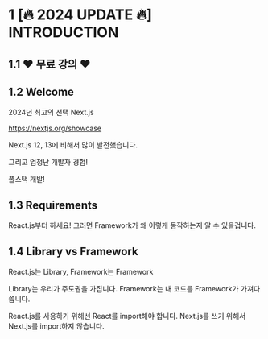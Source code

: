 # 1 [🔥 2024 UPDATE 🔥] INTRODUCTION

## 1.1 ❤️ 무료 강의 ❤️

## 1.2 Welcome

2024년 최고의 선택 Next.js

https://nextjs.org/showcase

Next.js 12, 13에 비해서 많이 발전했습니다.

그리고 엄청난 개발자 경험!

풀스택 개발!

## 1.3 Requirements

React.js부터 하세요! 그러면 Framework가 왜 이렇게 동작하는지 알 수 있을겁니다.

## 1.4 Library vs Framework

React.js는 Library, Framework는 Framework

Library는 우리가 주도권을 가집니다. Framework는 내 코드를 Framework가 가져다 씁니다.

React.js를 사용하기 위해선 React를 import해야 합니다. Next.js를 쓰기 위해서 Next.js를 import하지 않습니다.

<title>을 바꾸려면 React.js에서는 내가 직접 해야 하는데, Next.js는 알아서 해줍니다.

## 1.5 Old vs New Version

## 1.6 Project Setup

자동으로 딸깍

```bash
npx create-next-app@latest --typescript
```

그런데 조금 더 수동으로 해봅시다.

```bash
npm init -y
echo 'node_modules\n.next\n' >> .gitignore
npm install react@latest next@latest react-dom@latest
mkdir app
touch app/page.tsx
```

- app/page.tsx

오, React를 import하지 않아도 동작한다구?

```tsx
export default function Tomato() {
  return <h1>Hello Next</h1>;
}
```

- package.json

```bash
  "scripts": {
    "dev": "next dev"
  },
```

# 2 [🔥 2024 UPDATE 🔥] ROUTING

## 2.0 Introduction

Next.js는 우리 디렉토리 구조를 읽을겁니다. 주의하실 점이 있습니다. 반드시 폴더 이름은 app이여야 합니다. 그리고 page.tsx여야 합니다. page의 Component이름은 상관 없습니다.

react를 import하지 않아도 됩니다.

## 2.1 Defining Routes

page.tsx가 있어야 rendering합니다. 없으면 URL이 동작하지 않습니다. app안에 components 폴더를 만들기도 하고, 공식 홈페이지에서 그렇게 알려주기도 하며, 많은 사람들이 그렇게 사용하지만 저는 그러진 않습니다.

## 2.2 Not Found Routes

app/not-found.tsx는 not-found page를 설정할 수 있습니다.

<Link>를 사용해봅시다.

usePathname()이란 것도 있습니다. 파일 첫 줄에 “use client”를 작성해야 합니다.

```tsx
"use client";

import Link from "next/link";
import { usePathname } from "next/navigation";

export default function Navigation() {
  const path = usePathname();
  return (
    <nav>
      <ul>
        <li>
          <Link href="/">Home</Link> {path === "/" ? "🔥" : ""}
        </li>
        <li>
          <Link href="/about-us">About Us</Link>{" "}
          {path === "/about-us" ? "🔥" : ""}
        </li>
      </ul>
    </nav>
  );
}
```

## 2.3 SSR vs CSR

React.js는 Client Side에서 Rendering합니다. HTML에 아무것도 없습니다.

그래서 React가 준비된 뒤에 렌더링이 진행됩니다. 그래서 시간이 걸립니다.

검색엔진은 HTML을 보고 SEO를 합니다.

Next.js로 만든 프로그램은 HTML에 내용이 있습니다.

모든~~~ component는 서버에서 렌더링 됩니다. “use client”라고 선언한 컴포넌트도 먼저 백엔드에서 렌더링됩니다.

## 2.4 Hydration

Hard navigation

React가 hydrated되었다.

React가 로드되면 anchor는 React component가 됩니다.

hydration은 단순한 HTML을 React component로 변환하는 것.

## 2.5 'use client'

모든 Component는 Server side rendering 합니다.

모든 Component는 hydration하지 않음.`”use client”`가 선언된 Client만 hydrated 됩니다.

backend render fronted hydrated 합니다.

`“use client”`가 선언되지 않으면 모두 Server Component입니다. 이렇게 하는 이유는 use client가 선언되지 않은 컴포넌트는 JavaScript를 적용할 필요 없기 때문에 JavaScript를 로드하지 않습니다.

Server Side Rendering은 Data Fetching에 엄청난 강점을 가집니다.

## 2.6 Recap

“use client”를 사용하면 해당 파일에 있는 컴포넌트는 모두 client component입니다. client component가 있는 파일에서는 server component를 import할 수는 없지만 props로 전달받을 수는 있습니다.

## 2.7 Layouts

모든 Component는 URL을 보고 필요한 컴포넌트만 렌더링됩니다. 해당 컴포넌트가 렌더링 되기 전에 layout 컴포넌트 먼저 렌더링 됩니다.

```tsx
import Navigation from "../components/navigation";

export const metadata = {
  title: "Next.js",
  description: "Generated by Next.js",
};

export default function RootLayout({
  children,
}: {
  children: React.ReactNode;
}) {
  return (
    <html lang="en">
      <body>
        <Navigation />
        {children}
      </body>
    </html>
  );
}
```

레이아웃이 여러개라면? 하위 폴더에 layout.tsx를 만들면 됩니다. 다만 해당 Layout에는 html과 body가 없어야 합니다.

```tsx
export default function Layout({ children }: { children: React.ReactNode }) {
  return (
    <div>
      {children}
      &copy; Next JS is great!
    </div>
  );
}
```

레이아웃은 중첩됩니다! Layout < Layout < Layout

Layout은 덮어씌워지지 않고, 중첩됩니다!

## 2.8 Metadata

Route group을 사용하려면 디렉토리 이름을 ()로 묶어줍니다.

메타데이터는 중첩되지 않고 병합됩니다…?

페이지나 레이아웃만 메타데이터를 내보낼 수 있고, 컴포넌트는 할 수 없습니다.

메타데이터는 서버 컴포넌트에만 있습니다. 클라이언트 컴포넌트에는 없습니다.

메타데이터가 동적일 수도 있습니다.

## 2.9 Dynamic Routes

[ ] 로 된 폴더를 만들면 Dynamic Route를 할 수 있습니다. 그리고 props로 route정보를 받아올 수 있습니다.

# 3 [🔥 2024 UPDATE 🔥] DATA FETCHING

## 3.0 Introduction

## 3.1 Client Side

## 3.2 Server Side

## 3.3 Loading Components

## 3.4 Parallel Requests

Promise.all()을 사용하면 fetching을 동시에 병렬적으로 할 수 있습니다.

- app/(home)/page.tsx

```tsx
import Link from "next/link";

export const metadata = {
  title: "Home",
};

export const API_URL = "https://nomad-movies.nomadcoders.workers.dev/movies";

async function getMovies() {
  await new Promise((resolve) => setTimeout(resolve, 1000));
  const response = await fetch(API_URL);
  const json = await response.json();
  return json;
}

export default async function HomePage() {
  const movies = await getMovies();
  return (
    <div>
      {movies.map((movie) => (
        <li key={movie.id}>
          <Link href={`movies/${movie.id}`}>{movie.title}</Link>
        </li>
      ))}
    </div>
  );
}
```

- app/(movies)/movies/[id]/pages.tsx

```tsx
import { API_URL } from "../../../(home)/page";

async function getMovie(id: string) {
  console.log(`Fetching movies: ${Date.now()}`);
  await new Promise((resolve) => setTimeout(resolve, 5000));
  const response = await fetch(API_URL + `/${id}`);
  return await response.json();
}

async function getVideos(id: string) {
  console.log(`Fetching videos: ${Date.now()}`);
  await new Promise((resolve) => setTimeout(resolve, 5000));
  const response = await fetch(API_URL + `/${id}/videos`);
  return await response.json();
}

export default async function MovieDetail({
  params: { id },
}: {
  params: {
    id: string;
  };
}) {
  console.log("============");
  console.log("start fetching");
  const [movie, video] = await Promise.all([getMovie(id), getVideos(id)]);
  console.log("end fetching");
  return <h1>{movie.title}</h1>;
}
```

## 3.5 Suspense

React.js에서 제공하는 기능인 `<Suspense>`를 사용하면 요청을 모두 기다리지 않아도 됩니다.

지금까지 요청은 진화해 왔습니다.

1. 1번 요청 → 1번 요청 끝 → 2번 요청 → 2번 요청 끝 → 렌더링
2. 1번, 2번 동시 요청 → 모두 요청 끝 → 렌더링
3. 이제는 1번, 2번 동시 요청 → 각자 요청 끝나면 렌더링

## 3.6 Recap

## 3.7 Error Handling

error.tsx파일을 만들기만 하면 됩니다. 주의사항은 page.tsx가 있는 곳에만 적용된다는 점!

## 3.8 Conclusions

# 4 [🔥 2024 UPDATE 🔥] DEPLOYMENT

## 4.0 Introduction

## 4.1 CSS Modules

Next.js에서는 CSS Module을 바로 사용할 수 있습니다. 물론 Styled Components, Tailwind CSS, chakra등 쓰고 싶은 것 모두 사용할 수 있습니다.

Global CSS부터 해봅시다. styles/global.css에 기본적인 CSS를 설정하고 app/layout.tsx에 import합니다.

가장 기본적인 CSS 적용방법이죠? 그 다음 CSS Module을 사용해봅시다.

- ../styles/navigation.module.css

```css
.nav {
  background-color: red;
  padding: 50px 100px;
}

.nav ul {
  display: flex;
}

.list {
  display: flex;
}
```

```tsx
"use client";

import Link from "next/link";
import { usePathname } from "next/navigation";
import styles from "../styles/navigation.module.css";

export default function Navigation() {
  const path = usePathname();
  return (
    <nav className={styles.nav}>
      <ul className={styles.list}>
        <li>
          <Link href="/">Home</Link> {path === "/" ? "🔥" : ""}
        </li>
        <li>
          <Link href="/about-us">About Us</Link>{" "}
          {path === "/about-us" ? "🔥" : ""}
        </li>
      </ul>
    </nav>
  );
}
```

## 4.2 Movie Styles

CSS는 복붙하시고, 새로 알아볼 것은 useRoute()입니다. 이미지를 클릭했을 때에도 이동하도록 변경하고 싶어요.

```tsx
"use client";

import Link from "next/link";
import styles from "../styles/movie.module.css";
import { useRouter } from "next/navigation";

interface IMovieProps {
  title: string;
  id: string;
  poster_path: string;
}

export default function Movie({ title, id, poster_path }: IMovieProps) {
  const router = useRouter();
  const onClick = () => {
    router.push(`/movies/${id}`);
  };
  return (
    <div className={styles.movie}>
      <img src={poster_path} alt={title} onClick={onClick} />
      <Link href={`/movies/${id}`}>{title}</Link>
    </div>
  );
}
```

## 4.3 Movie Trailers

CSS 적용

## 4.4 Dynamic Metadata

코드 챌린지!

- /movies/:id/credits
- /movies/:id/providers
- /movies/:id/similar

Metadata도 동적으로 바꿀 수 있습니다.

또한 메타데이터에서 API를 요청해도 성능에 문제가 없습니다. 어짜피 Next.js 14에서는 캐싱되거든요.

```tsx
import { Suspense } from "react";
import MovieInfo, { getMovie } from "../../../../components/movie-info";
import MovieVideos from "../../../../components/movie-videos";

interface IParams {
  params: {
    id: string;
  };
}

export async function generateMetadata({ params: { id } }: IParams) {
  const movie = await getMovie(id);
  return {
    title: movie.title,
  };
}

export default async function MovieDetailPage({ params: { id } }: IParams) {
  return (
    <div>
      <Suspense fallback={<h1>Loading movie info</h1>}>
        <MovieInfo id={id} />
      </Suspense>
      <Suspense fallback={<h1>Loading movie video</h1>}>
        <MovieVideos id={id} />
      </Suspense>
    </div>
  );
}
```

# 5 [NEXT 12] INTRODUCTION

## 5.1 Welcome

Next.js는 가장 좋아하고 이 사이트 또한 Next.js로 만들어졌습니다.

시간 절약하고, 왜 많은 기업들이 Next.js를 선택하는지 알 수 있습니다.

Tictok, Twitch, Github copilot, Binance, Marvel, Expo, Ferrari, Framer등 많은 회사들이 도입했습니다.

## 5.2 Requirements

React.js의 state, props, routing, render에 대해 알고 있어야 합니다.

기본만 알고 있으면 됩니다.

## 5.3 Creating a Project

아래 코드 다운로드

https://github.com/nomadcoders/nextjs-fundamentals/commit/7ca6414b11a21643dcd17f356d7f8069ade71c6d

```bash
npm i react@17.0.2 react-dom@17.0.2 next@12.0.7
npm i -D eslint@8.4.1 eslint-config-next@12.0.7
```

```json
{
  "name": "nextjs-intro",
  "private": true,
  "scripts": {
    "dev": "next dev",
    "build": "next build",
    "start": "next start",
    "lint": "next lint"
  },
  "dependencies": {
    "next": "12.0.7",
    "react": "17.0.2",
    "react-dom": "17.0.2"
  },
  "devDependencies": {
    "eslint": "8.4.1",
    "eslint-config-next": "12.0.7"
  }
}
```

# 6 [NEXT 12] FRAMEWORK OVERVIEW

## 6.0 Library vs Framework

Library는 여러분들이 Library를 사용합니다. Framework는 여러분이 작성한 코드를 Framework가 사용합니다.

React.js를 사용할 때는 폴더 구조를 여러분이 정하면 됩니다. Next.js를 사용할 땐 폴더 구조를 따라야 합니다.

Framework에서는 추상화되어있습니다.

about.js를 만들면 자동으로 URL /about Routing이 됩니다.

## 6.1 Pages

Next.js가 알아서 파일 이름을 Routing합니다. React router같은 것은 필요 없습니다.

파일의 이름이 중요합니다. 컴포넌트의 이름은 중요하지 않습니다.

중요한 점은 export default입니다.

404 Not found도 제공합니다.

앱의 home은 index입니다.

JSX도 잘 동작합니다. JSX를 사용하기 위해 .jsx로 바꿀 필요도 없고, import React를 할 필요도 없습니다.

다만, useEffect(), useState()를 사용해야 한다면 import React해야 합니다.

## 6.3 Routing

Navigation Component을 알아봅시다. components/NavBar.js를 만듭시다.

주의할 점은 `<a>`를 사용해서 href로 이동하면 안됩니다.

`<a>`로 이동하면 모든 페이지가 reloading되는데, 그걸 원하지 않습니다. <a>로는 client side navigation을 할 수 없습니다.

`<Link>`가 필요합니다. `<Link>`와 `<a>`를 같이 사용해야 합니다.

Next.js v13에서는 `<a>`를 사용하지 않아도 됩니다.

Router 정보는 `next/router`의 `useRouter()`에서 제공합니다.

- pages/index.js

```jsx
import NavBar from ". ./components/NavBar";

export default function Home() {
  return (
    <div>
      <NavBar />
      <h1>Hello</h1>
    </div>
  );
}
```

- pages/about.js

```jsx
import NavBar from "../components/NavBar";

export default function Potato() {
  return (
    <div>
      <NavBar />
      <h1>About</h1>
    </div>
  );
}
```

- components/NavBar.js

```jsx
import Link from "next/link";
import { useRouter } from "next/router";

export default function NavBar() {
  const router = useRouter();
  return (
    <nav>
      <Link href="/">
        <a style={{ color: router.pathname === "/" ? "red" : "blue" }}>Home</a>
      </Link>
      <Link href="/about">
        <a style={{ color: router.pathname === "/about" ? "red" : "blue" }}>
          About
        </a>
      </Link>
    </nav>
  );
}
```

## 6.4 CSS Modules

CSS Module을 사용해봅시다.

className을 사용하면 됩니다.

className을 사용하면 HTML으로 변환됐을 때 class 이름이 암호화됩니다.

```css
.link {
  text-decoration: none;
}

.active {
  color: tomato;
}
```

```jsx
import Link from "next/link";
import { useRouter } from "next/router";
import styles from "./NavBar.module.css";

export default function NavBar() {
  const router = useRouter();
  return (
    <nav>
      <Link href="/">
        <a
          className={`${styles.link} ${
            router.pathname === "/" ? styles.active : ""
          }`}
        >
          Home
        </a>
      </Link>
      <Link href="/about">
        <a
          className={[
            styles.link,
            router.pathname === "/about" ? styles.active : "",
          ].join(" ")}
        >
          About
        </a>
      </Link>
    </nav>
  );
}
```

근데 은근 이거 불편합니다.

## 6.5 Styles JSX

vercel에서 만든 styled-jsx를 사용해봅시다. NextJS에서 사용하는 방법입니다.

```jsx
import NavBar from "../components/NavBar";

export default function Home() {
  return (
    <div>
      <NavBar />
      <h1 className="active">Hello</h1>
      <style jsx>{`
        a {
          color: white;
        }
      `}</style>
    </div>
  );
}
```

```jsx
import Link from "next/link";
import { useRouter } from "next/router";

export default function NavBar() {
  const router = useRouter();
  return (
    <nav>
      <Link href="/">
        <a className={router.pathname === "/" ? "active" : ""}>Home</a>
      </Link>
      <Link href="/about">
        <a className={router.pathname === "/about" ? "active" : ""}>About</a>
      </Link>
      <style jsx>{`
        nav {
          background-color: tomato;
        }
        a {
          text-decoration: none;
        }
        .active {
          color: yellow;
        }
      `}</style>
    </nav>
  );
}
```

장점은 className을 짓는데 머리 쓸 필요가 없다는 겁니다. 그리고 해당 Component에만 적용됩니다.

## 6.6 Custom App

App Component, App Page에 대해서 배워봅시다.

global style을 사용하고 싶다면 `<style jsx global>`

styled-jsx에서는 page별로 생각해야 합니다.

`<NavBar>`를 하나하나 복사하고 싶지도 않고, `<style jsx global>`을 하나하나 복사하고 싶지도 않습니다.

그럴 때 필요한 것은 `_app.js`입니다.

index.js를 렌더링 하기 전에 \_app.js를 먼저 봅니다.

about.js를 렌더링 하기 전에 \_app.js를 먼저 봅니다.

\_app.js는 이렇게 생겼습니다.

- pages/\_app.js

```jsx
export default function MyApp({ Component, pageProps }) {
  return <Component {...pageProps} />;
}
```

이걸 수정하는겁니다.

- pages/\_app.js

```jsx
import NavBar from "../components/NavBar";
import "../styles/globals.css";

export default function MyApp({ Component, pageProps }) {
  return (
    <>
      <NavBar />
      <Component {...pageProps} />
    </>
  );
}
```

- components/NavBar.js

```jsx
import Link from "next/link";
import { useRouter } from "next/router";

export default function NavBar() {
  const router = useRouter();
  return (
    <nav>
      <Link href="/">
        <a className={router.pathname === "/" ? "active" : ""}>Home</a>
      </Link>
      <Link href="/about">
        <a className={router.pathname === "/about" ? "active" : ""}>About</a>
      </Link>
      <style jsx>{`
        a {
          text-decoration: none;
        }
        .active {
          color: tomato;
        }
      `}</style>
    </nav>
  );
}
```

또 중요한 점은 global.css를 컴포넌트에서는 import할 수 없도록 막아놨습니다. 오직 \*.module.css를 사용하도록 강제합니다.

그런데 \_app.js에서는 가능합니다.

## 6.7 Recap

- pages
- static pre rendering
- css module
- styled-jsx
  - global property
- \_app.js

# 7 [NEXT 12] PRACTICE PROJECT

## 7.0 Patterns

사람들이 엄청 자주 사용하는 패턴을 봅시다. layout pattern입니다!

